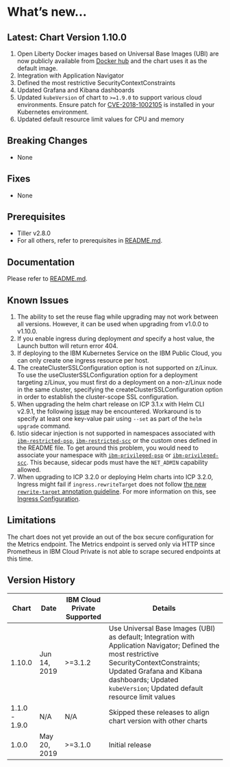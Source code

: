 # What’s new... 

## Latest: Chart Version 1.10.0

1. Open Liberty Docker images based on Universal Base Images (UBI) are now publicly available from [Docker hub](https://hub.docker.com/r/openliberty/open-liberty) and the chart uses it as the default image.
1. Integration with Application Navigator
1. Defined the most restrictive SecurityContextConstraints
1. Updated Grafana and Kibana dashboards
1. Updated `kubeVersion` of chart to `>=1.9.0` to support various cloud environments. Ensure patch for [CVE-2018-1002105](https://github.com/kubernetes/kubernetes/issues/71411) is installed in your Kubernetes environment.
1. Updated default resource limit values for CPU and memory

## Breaking Changes

* None

## Fixes

* None

## Prerequisites

* Tiller v2.8.0
* For all others, refer to prerequisites in [README.md](https://github.com/IBM/charts/tree/master/stable/ibm-open-liberty-spring/README.md).

## Documentation

Please refer to [README.md](https://github.com/IBM/charts/tree/master/stable/ibm-open-liberty-spring/README.md).

## Known Issues

1. The ability to set the reuse flag while upgrading may not work between all versions. However, it can be used when upgrading from v1.0.0 to v1.10.0.
1. If you enable ingress during deployment _and_ specify a host value, the Launch button will return error 404. 
1. If deploying to the IBM Kubernetes Service on the IBM Public Cloud, you can only create one ingress resource per host. 
1. The createClusterSSLConfiguration option is not supported on z/Linux. To use the useClusterSSLConfiguration option for a deployment targeting z/Linux, you must first do a deployment on a non-z/Linux node in the same cluster, specifying the createClusterSSLConfiguration option in order to establish the cluster-scope SSL configuration.
1. When upgrading the helm chart release on ICP 3.1.x with Helm CLI v2.9.1, the following [issue](https://github.com/helm/helm/issues/4337) may be encountered. Workaround is to specify at least one key-value pair using `--set` as part of the `helm upgrade` command.
1. Istio sidecar injection is not supported in namespaces associated with [`ibm-restricted-psp`](https://ibm.biz/cpkspec-psp#podsecuritypolicy-reference), [`ibm-restricted-scc`](https://ibm.biz/cpkspec-scc#securitycontextconstraint-reference) or the custom ones defined in the README file. To get around this problem, you would need to associate your namespace with [`ibm-privileged-psp`](https://ibm.biz/cpkspec-psp#podsecuritypolicy-reference) or [`ibm-privileged-scc`](https://ibm.biz/cpkspec-scc#securitycontextconstraint-reference). This because, sidecar pods must have the `NET_ADMIN` capability allowed.
1. When upgrading to ICP 3.2.0 or deploying Helm charts into ICP 3.2.0, Ingress might fail if `ingress.rewriteTarget` does not follow [the new `rewrite-target` annotation guideline](https://kubernetes.github.io/ingress-nginx/examples/rewrite/#rewrite-target). For more information on this, see [Ingress Configuration](https://github.com/OpenLiberty/ci.docker/docs).

## Limitations 

The chart does not yet provide an out of the box secure configuration for the Metrics endpoint. The Metrics endpoint is served only via HTTP since Prometheus in IBM Cloud Private is not able to scrape secured endpoints at this time. 

## Version History

| Chart | Date         | IBM Cloud Private Supported | Details                      |
| ----- | ------------ | --------------------------- | ---------------------------- |
| 1.10.0 | Jun 14, 2019 | >=3.1.2                   | Use Universal Base Images (UBI) as default; Integration with Application Navigator; Defined the most restrictive SecurityContextConstraints; Updated Grafana and Kibana dashboards; Updated `kubeVersion`; Updated default resource limit values     |
| 1.1.0 - 1.9.0  | N/A          | N/A                         | Skipped these releases to align chart version with other charts                                         |
| 1.0.0 | May 20, 2019 | >=3.1.0                     | Initial release              |
